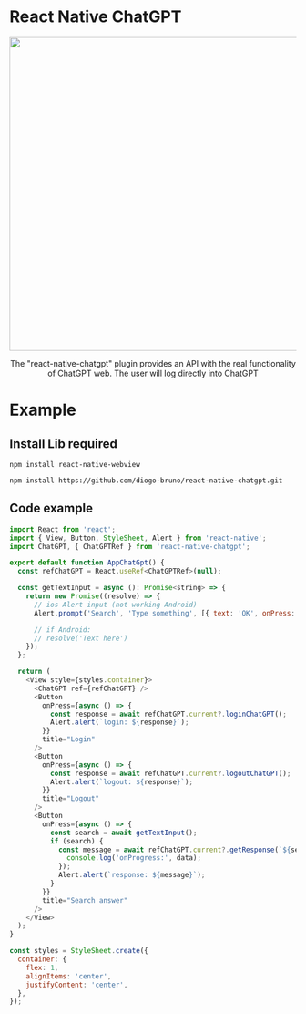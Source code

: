 # React Native ChatGPT

<div style="text-align: center">
<img src="https://github.com/diogo-bruno/react-native-chatgpt/assets/11491923/fdeee84a-9784-4c90-90ac-331d4de47d35" width="550" />
</div>

<p style="text-align: center">
The "react-native-chatgpt" plugin provides an API with the real functionality of ChatGPT web. The user will log directly into ChatGPT
</p>

# Example

## Install Lib required
```ssh
npm install react-native-webview
```

```ssh
npm install https://github.com/diogo-bruno/react-native-chatgpt.git
```

## Code example
```javascript
import React from 'react';
import { View, Button, StyleSheet, Alert } from 'react-native';
import ChatGPT, { ChatGPTRef } from 'react-native-chatgpt';

export default function AppChatGpt() {
  const refChatGPT = React.useRef<ChatGPTRef>(null);

  const getTextInput = async (): Promise<string> => {
    return new Promise((resolve) => {
      // ios Alert input (not working Android)
      Alert.prompt('Search', 'Type something', [{ text: 'OK', onPress: (value) => resolve(`${value}`) }], 'plain-text');

      // if Android:
      // resolve('Text here')
    });
  };

  return (
    <View style={styles.container}>
      <ChatGPT ref={refChatGPT} />
      <Button
        onPress={async () => {
          const response = await refChatGPT.current?.loginChatGPT();
          Alert.alert(`login: ${response}`);
        }}
        title="Login"
      />
      <Button
        onPress={async () => {
          const response = await refChatGPT.current?.logoutChatGPT();
          Alert.alert(`logout: ${response}`);
        }}
        title="Logout"
      />
      <Button
        onPress={async () => {
          const search = await getTextInput();
          if (search) {
            const message = await refChatGPT.current?.getResponse(`${search}`, (data: string) => {
              console.log('onProgress:', data);
            });
            Alert.alert(`response: ${message}`);
          }
        }}
        title="Search answer"
      />
    </View>
  );
}

const styles = StyleSheet.create({
  container: {
    flex: 1,
    alignItems: 'center',
    justifyContent: 'center',
  },
});
```
